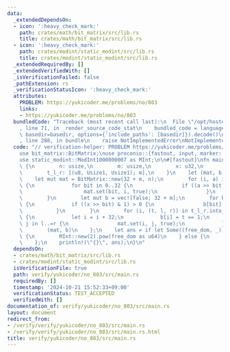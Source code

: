 ```yaml
---
data:
  _extendedDependsOn:
  - icon: ':heavy_check_mark:'
    path: crates/math/bit_matrix/src/lib.rs
    title: crates/math/bit_matrix/src/lib.rs
  - icon: ':heavy_check_mark:'
    path: crates/modint/static_modint/src/lib.rs
    title: crates/modint/static_modint/src/lib.rs
  _extendedRequiredBy: []
  _extendedVerifiedWith: []
  _isVerificationFailed: false
  _pathExtension: rs
  _verificationStatusIcon: ':heavy_check_mark:'
  attributes:
    PROBLEM: https://yukicoder.me/problems/no/803
    links:
    - https://yukicoder.me/problems/no/803
  bundledCode: "Traceback (most recent call last):\n  File \"/opt/hostedtoolcache/Python/3.10.15/x64/lib/python3.10/site-packages/onlinejudge_verify/documentation/build.py\"\
    , line 71, in _render_source_code_stat\n    bundled_code = language.bundle(stat.path,\
    \ basedir=basedir, options={'include_paths': [basedir]}).decode()\n  File \"/opt/hostedtoolcache/Python/3.10.15/x64/lib/python3.10/site-packages/onlinejudge_verify/languages/rust.py\"\
    , line 288, in bundle\n    raise NotImplementedError\nNotImplementedError\n"
  code: "// verification-helper: PROBLEM https://yukicoder.me/problems/no/803\n\n\
    use bit_matrix::BitMatrix;\nuse proconio::{fastout, input, marker::Usize1};\n\
    use static_modint::ModInt1000000007 as MInt;\n\n#[fastout]\nfn main() {\n    input!\
    \ {\n        n: usize,\n        m: usize,\n        x: u32,\n        a: [u32; n],\n\
    \        t_l_r: [(u8, Usize1, Usize1); m],\n    }\n    let (mat, b) = {\n    \
    \    let mut mat = BitMatrix::new(32 + m, n);\n        for (i, a) in a.into_iter().enumerate()\
    \ {\n            for bit in 0..32 {\n                if ((a >> bit) & 1) > 0 {\n\
    \                    mat.set(bit, i, true);\n                }\n            }\n\
    \        }\n        let mut b = vec![false; 32 + m];\n        for bit in 0..32\
    \ {\n            if ((x >> bit) & 1) > 0 {\n                b[bit] = true;\n \
    \           }\n        }\n        for (i, (t, l, r)) in t_l_r.into_iter().enumerate()\
    \ {\n            let i = i + 32;\n            b[i] = t == 1;\n            for\
    \ j in l..=r {\n                mat.set(i, j, true);\n            }\n        }\n\
    \        (mat, b)\n    };\n    let ans = if let Some((free_dom, _)) = mat.linear_equation(&b)\
    \ {\n        MInt::new(2).pow(free_dom as u64)\n    } else {\n        MInt::new(0)\n\
    \    };\n    println!(\"{}\", ans);\n}\n"
  dependsOn:
  - crates/math/bit_matrix/src/lib.rs
  - crates/modint/static_modint/src/lib.rs
  isVerificationFile: true
  path: verify/yukicoder/no_803/src/main.rs
  requiredBy: []
  timestamp: '2024-10-21 15:52:33+09:00'
  verificationStatus: TEST_ACCEPTED
  verifiedWith: []
documentation_of: verify/yukicoder/no_803/src/main.rs
layout: document
redirect_from:
- /verify/verify/yukicoder/no_803/src/main.rs
- /verify/verify/yukicoder/no_803/src/main.rs.html
title: verify/yukicoder/no_803/src/main.rs
---
```


